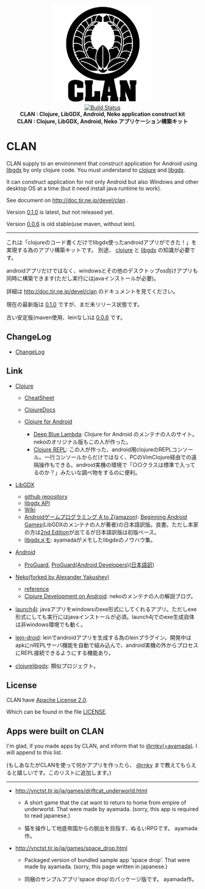 <div align="center"><img src="https://github.com/ayamada/clan/raw/master/doc/img/logo_b.png" /><br /><a href="https://travis-ci.org/ayamada/clan"><img src="https://travis-ci.org/ayamada/clan.png?branch=master" alt="Build Status" /></a><br /><strong>CLAN : Clojure, LibGDX, Android, Neko application construct kit</strong><br /><strong>CLAN : Clojure, LibGDX, Android, Neko アプリケーション構築キット</strong></div>

# CLAN

CLAN supply to an environment that construct application for Android using [libgdx](http://libgdx.badlogicgames.com/) by only clojure code. You must understand to [clojure](http://clojure.org/) and [libgdx](http://libgdx.badlogicgames.com/).

It can construct application for not only Android but also Windows and other desktop OS at a time (but it need install java runtime to work).

See document on http://doc.tir.ne.jp/devel/clan .

Version [0.1.0](https://github.com/ayamada/clan/tree/0.1.0) is latest, but not released yet.

Version [0.0.6](https://github.com/ayamada/clan/tree/0.0.6) is old stable(use maven, without lein).

* * * * *

これは「clojureのコード書くだけでlibgdx使ったandroidアプリができた！」を 実現する為のアプリ構築キットです。 別途、 [clojure](http://clojure.org/) と [libgdx](http://libgdx.badlogicgames.com/) の知識が必要です。

androidアプリだけではなく、windowsとその他のデスクトップos向けアプリも 同時に構築できます(ただし実行にはjavaインストールが必要)。

詳細は http://doc.tir.ne.jp/devel/clan のドキュメントを見てください。

現在の最新版は [0.1.0](https://github.com/ayamada/clan/tree/0.1.0) ですが、まだ未リリース状態です。

古い安定版(maven使用、leinなし)は [0.0.6](https://github.com/ayamada/clan/tree/0.0.6) です。

ChangeLog
---------

- [ChangeLog](ChangeLog)

Link
----

-   [Clojure](http://clojure.org/)

    -   [CheatSheet](http://clojure.org/cheatsheet)
    -   [ClojureDocs](http://clojuredocs.org/)
    -   [Clojure for Android](https://github.com/clojure-android/clojure)

        -   [Deep Blue Lambda](http://www.deepbluelambda.org/): Clojure for Android のメンテナの人のサイト。nekoのオリジナル版もこの人が作った。
        -   [Clojure REPL](https://play.google.com/store/apps/details?id=com.sattvik.clojure_repl): この人が作った、android用clojureのREPLコンソール。一行コンソールからだけではなく、PCのVimClojure経由での遠隔操作もできる。android実機の環境で「○○クラスは標準で入ってるのか？」みたいな調べ物をするのに便利。

-   [LibGDX](http://libgdx.badlogicgames.com/)

    -   [github repository](https://github.com/libgdx/libgdx)
    -   [libgdx API](http://libgdx.badlogicgames.com/nightlies/docs/api/overview-summary.html)
    -   [Wiki](http://code.google.com/p/libgdx/wiki/TableOfContents)
    -   [Androidゲームプログラミング A to Z](http://www.impressjapan.jp/books/3113)([amazon](http://www.amazon.co.jp/o/ASIN/4844331132/tirnejp-22)): [Beginning Android Games](http://www.apress.com/9781430230427)(LibGDXのメンテナの人が著者)の日本語訳版。良書。ただし本家の方は[2nd Edition](http://www.apress.com/9781430246770)が出てるが日本語訳版は初版ベース。
    -   [libgdxメモ](http://doc.tir.ne.jp/devel/clan/libgdx): ayamadaがメモしたlibgdxのノウハウ集。

-   [Android](http://developer.android.com/)

    -   [ProGuard](http://proguard.sourceforge.net/), [ProGuard(Android Developers)](http://developer.android.com/tools/help/proguard.html)([日本語訳](http://www.techdoctranslator.com/android/developing/tools/proguard))

-   [Neko(forked by Alexander Yakushev)](https://github.com/alexander-yakushev/neko)

    -   [reference](http://alexander-yakushev.github.com/neko/)
    -   [Clojure Development on Android](http://clojure-android.blogspot.com/): nekoのメンテナの人の解説ブログ。

-   [launch4j](http://launch4j.sourceforge.net/): javaアプリをwindowsのexe形式にしてくれるアプリ。ただしexe形式にしても実行にはjavaインストールが必須。launch4jでのexe生成自体は非windows環境でも動く。

-   [lein-droid](https://github.com/clojure-android/lein-droid): leinでandroidアプリを生成する為のleinプラグイン。開発中はapkにnREPLサーバ機能を自動で組み込んで、android実機の外からプロセスにREPL接続できるようにする機能あり。

-   [clojurelibgdx](https://github.com/thomas-villagers/clojurelibgdx): 類似プロジェクト。

License
-------

CLAN have [Apache License 2.0](http://www.apache.org/licenses/LICENSE-2.0).

Which can be found in the file [LICENSE](LICENSE).

Apps were built on CLAN
-----------------------

I'm glad, if you made apps by CLAN, and inform that to [@rnkv(=ayamada)](https://twitter.com/rnkv). I will append to this list.

(もしあなたがCLANを使って何かアプリを作ったら、 [@rnkv](https://twitter.com/rnkv) まで教えてもらえると嬉しいです。このリストに追加します。)

* * * * *

-   http://vnctst.tir.jp/ja/games/driftcat_underworld.html

    -   A short game that the cat want to return to home from empire of underworld. That were made by ayamada. (sorry, this app is required to read japanese.)

    -   猫を操作して地底帝国からの脱出を目指す、ぬるいRPGです。 ayamada作。

-   http://vnctst.tir.jp/ja/games/space_drop.html

    -   Packaged version of bundled sample app 'space drop'. That were made by ayamada. (sorry, this page written in japanese.)

    -   同梱のサンプルアプリ'space drop'のパッケージ版です。 ayamada作。


